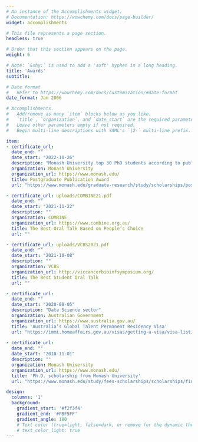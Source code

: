 ```yaml
---
# An instance of the Accomplishments widget.
# Documentation: https://wowchemy.com/docs/page-builder/
widget: accomplishments

# This file represents a page section.
headless: true

# Order that this section appears on the page.
weight: 6

# Note: `&shy;` is used to add a 'soft' hyphen in a long heading.
title: 'Awards'
subtitle:

# Date format
#   Refer to https://wowchemy.com/docs/customization/#date-format
date_format: Jan 2006

# Accomplishments.
#   Add/remove as many `item` blocks below as you like.
#   `title`, `organization`, and `date_start` are the required parameters.
#   Leave other parameters empty if not required.
#   Begin multi-line descriptions with YAML's `|2-` multi-line prefix.

item:
- certificate_url: 
  date_end: ""
  date_start: "2022-10-26"
  description: "Monash University top 30 PhD students according to publication records/prospects"
  organization: Monash University
  organization_url: https://www.monash.edu/
  title: Postgraduate Publication Award
  url: "https://www.monash.edu/graduate-research/study/scholarships/postgraduate-publication-award"

- certificate_url: uploads/COMBINE21.pdf
  date_end: ""
  date_start: "2021-11-22"
  description: ""
  organization: COMBINE
  organization_url: https://www.combine.org.au/
  title: The Best Oral Talk Based on People’s Choice
  url: ""

- certificate_url: uploads/VCBS2021.pdf
  date_end: ""
  date_start: "2021-10-08"
  description: ""
  organization: VCBS
  organization_url: http://viccancerbioinfsymposium.org/
  title: The Best Student Oral Talk
  url: ""

- certificate_url: 
  date_end: ""
  date_start: "2020-08-05"
  description: "Data Science sector"
  organization: Australian Government
  organization_url: https://www.australia.gov.au/
  title: 'Australia’s Global Talent Permanent Residency Visa'
  url: "https://immi.homeaffairs.gov.au/visas/getting-a-visa/visa-listing/global-talent-visa-858"
  
- certificate_url: 
  date_end: ""
  date_start: "2018-11-01"
  description: ""
  organization: Monash University
  organization_url: https://www.monash.edu/
  title: 'Ph.D. scholarship from Monash University'
  url: "https://www.monash.edu/study/fees-scholarships/scholarships/find-a-scholarship/monash-graduate-scholarship-mgs"

design:
  columns: '1'
  background:
    gradient_start: '#f2f3f4'
    gradient_end: '#FBF5FF'
    gradient_angle: 180
    # Text color (true=light, false=dark, or remove for the dynamic theme color).
    # text_color_light: true 
---
```


